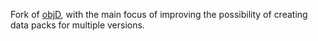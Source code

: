 Fork of [objD](https://objd.stevertus.com), with the main focus of improving the possibility of creating data packs for multiple versions.
